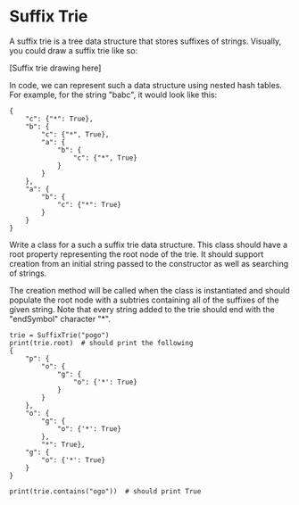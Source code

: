 # Suffix Trie

A suffix trie is a tree data structure that stores suffixes of strings. Visually, you could draw a suffix trie like so:

[Suffix trie drawing here]

In code, we can represent such a data structure using nested hash tables. For example, for the string "babc", it would look like this:

```
{
    "c": {"*": True},
    "b": {
        "c": {"*", True},
        "a": {
            "b": {
                "c": {"*", True}
            }
        }
    },
    "a": {
        "b": {
            "c": {"*": True}
        }
    }
}
```

Write a class for a such a suffix trie data structure. This class should have a root property representing the root node of the trie. It should support creation from an initial string passed to the constructor as well as searching of strings.

The creation method will be called when the class is instantiated and should populate the root node with a subtries containing all of the suffixes of the given string. Note that every string added to the trie should end with the "endSymbol" character "\*".

```
trie = SuffixTrie("pogo")
print(trie.root)  # should print the following
{
    "p": {
        "o": {
            "g": {
                "o": {'*': True}
            }
        }
    },
    "o": {
        "g": {
            "o": {'*': True}
        },
        "*": True},
    "g": {
        "o": {'*': True}
    }
}

print(trie.contains("ogo"))  # should print True
```

